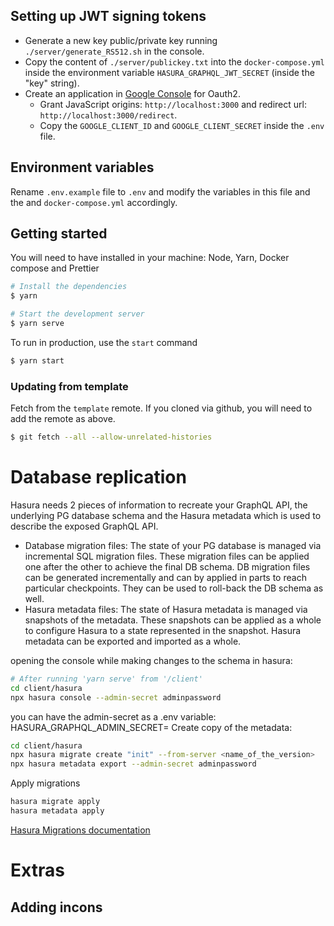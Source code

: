 ## Setting up JWT signing tokens
- Generate a new key public/private key running `./server/generate_RS512.sh` in the console.
- Copy the content of `./server/publickey.txt` into the `docker-compose.yml` inside the environment variable `HASURA_GRAPHQL_JWT_SECRET` (inside the "key" string).
- Create an application in [Google Console](https://console.cloud.google.com) for Oauth2.
    - Grant JavaScript origins: `http://localhost:3000` and redirect url: `http://localhost:3000/redirect`.
    - Copy the `GOOGLE_CLIENT_ID` and  `GOOGLE_CLIENT_SECRET` inside the `.env` file.
    

## Environment variables
Rename `.env.example` file to `.env` and modify the variables in this file and the and `docker-compose.yml` accordingly.

## Getting started
You will need to have installed in your machine: Node, Yarn, Docker compose and Prettier
``` bash
# Install the dependencies
$ yarn

# Start the development server
$ yarn serve
```

To run in production, use the `start` command

``` bash
$ yarn start
```

### Updating from template

Fetch from the `template` remote. If you cloned via github, you will need to add the remote as above.

``` bash
$ git fetch --all --allow-unrelated-histories
```


# Database replication
Hasura needs 2 pieces of information to recreate your GraphQL API, the underlying PG database schema and the Hasura metadata which is used to describe the exposed GraphQL API.

- Database migration files: The state of your PG database is managed via incremental SQL migration files. These migration files can be applied one after the other to achieve the final DB schema. DB migration files can be generated incrementally and can by applied in parts to reach particular checkpoints. They can be used to roll-back the DB schema as well.
- Hasura metadata files: The state of Hasura metadata is managed via snapshots of the metadata. These snapshots can be applied as a whole to configure Hasura to a state represented in the snapshot. Hasura metadata can be exported and imported as a whole.

opening the console while making changes to the schema in hasura:
```bash
# After running 'yarn serve' from '/client'
cd client/hasura
npx hasura console --admin-secret adminpassword
```
you can have the admin-secret as a .env variable: 
HASURA_GRAPHQL_ADMIN_SECRET=<your-admin-secret>
Create copy of the metadata:
```bash
cd client/hasura
npx hasura migrate create "init" --from-server <name_of_the_version>
npx hasura metadata export --admin-secret adminpassword


```
Apply migrations 
```bash
hasura migrate apply
hasura metadata apply
````

[Hasura Migrations documentation](https://hasura.io/docs/1.0/graphql/manual/migrations/basics.html#migrations-basics)


# Extras
## Adding incons
